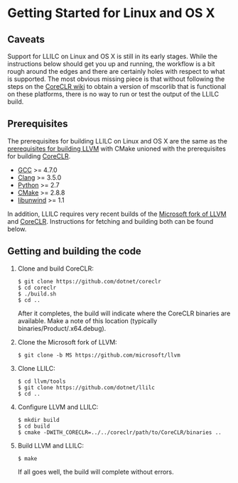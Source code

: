 # Getting Started for Linux and OS X

## Caveats

Support for LLILC on Linux and OS X is still in its early stages. While the
instructions below should get you up and running, the workflow is a bit rough
around the edges and there are certainly holes with respect to what is
supported. The most obvious missing piece is that without following the steps
on the [CoreCLR wiki](https://github.com/dotnet/coreclr/wiki/Building-and-Running-CoreCLR-on-Linux)
to obtain a version of mscorlib that is functional on these platforms, there
is no way to run or test the output of the LLILC build.

## Prerequisites

The prerequisites for building LLILC on Linux and OS X are the same as the
[prerequisites for building LLVM](http://llvm.org/docs/GettingStarted.html#software)
with CMake unioned with the prerequisites for building [CoreCLR](https://github.com/dotnet/coreclr).

* [GCC](http://gcc.gnu.org) >= 4.7.0
* [Clang](http://clang.llvm.org/) >= 3.5.0
* [Python](http://python.org) >= 2.7
* [CMake](http://cmake.org) >= 2.8.8
* [libunwind](http://www.nongnu.org/libunwind/) >= 1.1

In addition, LLILC requires very recent builds of the [Microsoft fork of LLVM](https://github.com/microsoft/llvm)
and [CoreCLR](https://github.com/dotnet/coreclr). Instructions for fetching
and building both can be found below.

## Getting and building the code

1. Clone and build CoreCLR:

    ```
    $ git clone https://github.com/dotnet/coreclr
    $ cd coreclr
    $ ./build.sh
    $ cd ..
    ```

    After it completes, the build will indicate where the CoreCLR binaries
    are available. Make a note of this location
    (typically binaries/Product/<os>.x64.debug).

2. Clone the Microsoft fork of LLVM:

    ```
    $ git clone -b MS https://github.com/microsoft/llvm
    ```

3. Clone LLILC:

    ```
    $ cd llvm/tools
    $ git clone https://github.com/dotnet/llilc
    $ cd ..
    ```

4. Configure LLVM and LLILC:

    ```
    $ mkdir build
    $ cd build
    $ cmake -DWITH_CORECLR=../../coreclr/path/to/CoreCLR/binaries ..
    ```

5. Build LLVM and LLILC:

    ```
    $ make
    ```

    If all goes well, the build will complete without errors.
